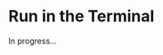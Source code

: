 <meta url="https://github.com/johnlindquist/kit/discussions/808">
<meta id="D_kwDOEu7MBc4AP9Te">
<meta title="Run in the Terminal">
<meta section="advanced">
<meta i="1">    
<meta path="docs/run-in-the-terminal">    

# Run in the Terminal  

In progress...